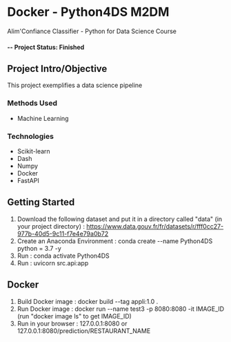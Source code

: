 # Docker - Python4DS M2DM
Alim'Confiance Classifier - Python for Data Science Course

#### -- Project Status: Finished

## Project Intro/Objective
This project exemplifies a data science pipeline

### Methods Used
* Machine Learning

### Technologies
* Scikit-learn
* Dash
* Numpy
* Docker
* FastAPI

## Getting Started
1. Download the following dataset and put it in a directory called "data" (in your project directory) : https://www.data.gouv.fr/fr/datasets/r/fff0cc27-977b-40d5-9c11-f7e4e79a0b72
2. Create an Anaconda Environment : conda create --name Python4DS python = 3.7 -y
3. Run : conda activate Python4DS
4. Run : uvicorn src.api:app

## Docker
1. Build Docker image : docker build --tag  appli:1.0 .
2. Run Docker image : docker run --name test3 -p 8080:8080 -it IMAGE_ID 
(run "docker image ls" to get IMAGE_ID)
3. Run in your browser : 127.0.0.1:8080 or 127.0.0.1:8080/prediction/RESTAURANT_NAME
